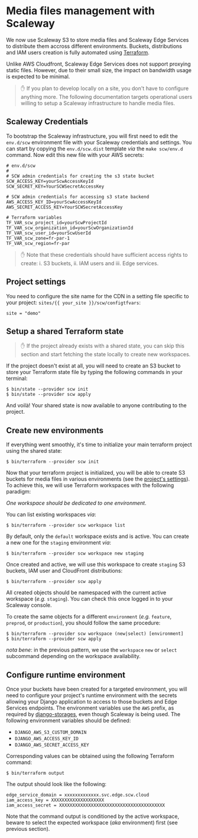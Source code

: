 # Media files management with Scaleway

We now use Scaleway S3 to store media files and Scaleway Edge Services to distribute them accross different environments. Buckets, distributions
and IAM users creation is fully automated using
[Terraform](https://www.terraform.io/).

Unlike AWS Cloudfront, Scaleway Edge Services does not support proxying static files. However, due to their small size, the impact on bandwidth usage is expected to be minimal.

> ✋ If you plan to develop locally on a site, you don't have to configure
> anything more. The following documentation targets operational users willing
> to setup a Scaleway infrastructure to handle media files.

## Scaleway Credentials

To bootstrap the Scaleway infrastructure, you will first need to edit the `env.d/scw`
environment file with your Scaleway credentials and settings. You can start by
copying the `env.d/scw.dist` template _via_ the `make scw/env.d` command. Now
edit this new file with your AWS secrets:

```
# env.d/scw
#
# SCW admin credentials for creating the s3 state bucket
SCW_ACCESS_KEY=yourScwAccessKeyId
SCW_SECRET_KEY=YourSCWSecretAccessKey

# SCW admin credentials for accessing s3 state backend
AWS_ACCESS_KEY_ID=yourScwAccessKeyId
AWS_SECRET_ACCESS_KEY=YourSCWSecretAccessKey

# Terraform variables
TF_VAR_scw_project_id=yourScwProjectId
TF_VAR_scw_organization_id=yourScwOrganizationId
TF_VAR_scw_user_id=yourScwUserId
TF_VAR_scw_zone=fr-par-1
TF_VAR_scw_region=fr-par

```

> ✋ Note that these credentials should have sufficient access rights to create:
> i. S3 buckets, ii. IAM users and iii. Edge services.

## Project settings

You need to configure the site name for the CDN in a setting file specific to
your project: `sites/{{ your_site }}/scw/configtfvars`:

```
site = "demo"
```

## Setup a shared Terraform state

> ✋ If the project already exists with a shared state, you can skip this
> section and start fetching the state locally to create new workspaces.

If the project doesn't exist at all, you will need to create an S3 bucket to store your Terraform state file by typing the following commands in your terminal:

```
$ bin/state --provider scw init
$ bin/state --provider scw apply
```

And voilà! Your shared state is now available to anyone contributing to the
project.

## Create new environments

If everything went smoothly, it's time to initialize your main terraform
project using the shared state:

```
$ bin/terraform --provider scw init
```

Now that your terraform project is initialized, you will be able to create S3
buckets for media files in various environments (see the [project's
settings](../src/backend/funmooc/settings.py)). To achieve this, we will use
Terraform workspaces with the following paradigm:

_One workspace should be dedicated to one environment_.

You can list existing workspaces _via_:

```
$ bin/terraform --provider scw workspace list
```

By default, only the `default` workspace exists and is active. You can create
a new one for the `staging` environment _via_:

```
$ bin/terraform --provider scw workspace new staging
```

Once created and active, we will use this workspace to create `staging` S3
buckets, IAM user and CloudFront distributions:

```
$ bin/terraform --provider scw apply
```

All created objects should be namespaced with the current active workspace
(_e.g._ `staging`). You can check this once logged in to your Scaleway console.

To create the same objects for a different `environment` (_e.g._ `feature`,
`preprod`, or `production`), you should follow the same procedure:

```
$ bin/terraform --provider scw workspace (new|select) [environment]
$ bin/terraform --provider scw apply
```

_nota bene_: in the previous pattern, we use the `workspace` `new` or `select`
subcommand depending on the workspace availability.

## Configure runtime environment

Once your buckets have been created for a targeted environment, you will need
to configure your project's runtime environment with the secrets allowing your
Django application to access to those buckets and Edge Services endpoints.
The environment variables use the `AWS` prefix, as required by [django-storages](https://django-storages.readthedocs.io/en/latest/backends/s3_compatible/scaleway.html), even though Scaleway is being used.
The following environment variables should be defined:

- `DJANGO_AWS_S3_CUSTOM_DOMAIN`
- `DJANGO_AWS_ACCESS_KEY_ID`
- `DJANGO_AWS_SECRET_ACCESS_KEY`

Corresponding values can be obtained using the following Terraform command:

```
$ bin/terraform output
```

The output should look like the following:

```
edge_service_domain = xxxxxxxxxxxxx.svc.edge.scw.cloud
iam_access_key = XXXXXXXXXXXXXXXXXXXX
iam_access_secret = XXXXXXXXXXXXXXXXXXXXXXXXXXXXXXXXXXXXXXXX
```

Note that the command output is conditioned by the active workspace, beware to
select the expected workspace (_aka_ environment) first (see previous section).
